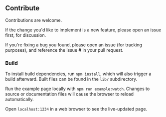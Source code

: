 ## Contribute
Contributions are welcome.

If the change you'd like to implement is a new feature, please open an issue first, for discussion.

If you're fixing a bug you found, please open an issue (for tracking purposes), and reference the issue # in your pull request.

### Build
To install build dependencies, run `npm install`, which will also trigger a build afterward. Built files can be found in the `lib/` subdirectory.

Run the example page locally with `npm run example:watch`. Changes to source or documentation files will cause the browser to reload automatically.

Open `localhost:1234` in a web browser to see the live-updated page.
